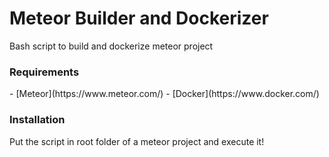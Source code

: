 # Meteor Builder and Dockerizer
Bash script to build and dockerize meteor project

<h3>Requirements</h3>
 - [Meteor](https://www.meteor.com/)
 - [Docker](https://www.docker.com/)

<h3>Installation</h3>
Put the script in root folder of a meteor project and execute it!
